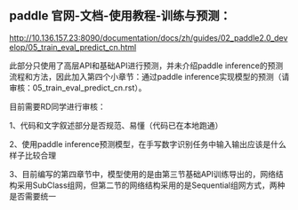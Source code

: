 
paddle 官网-文档-使用教程-训练与预测：
---------------------

http://10.136.157.23:8090/documentation/docs/zh/guides/02_paddle2.0_develop/05_train_eval_predict_cn.html


此部分只使用了高层API和基础API进行预测，并未介绍paddle inference的预测流程和方法，因此加入第四个小章节：通过paddle inference实现模型的预测（请审核：05_train_eval_predict_cn.rst）。

目前需要RD同学进行审核：

1、代码和文字叙述部分是否规范、易懂（代码已在本地跑通）

2、使用paddle inference预测模型，在手写数字识别任务中输入输出应该是什么样子比较合理

3、目前编写的第四章节中，模型使用的是由第三节基础API训练导出的，网络结构采用SubClass组网，但第二节的网络结构采用的是Sequential组网方式，两种是否需要统一 
